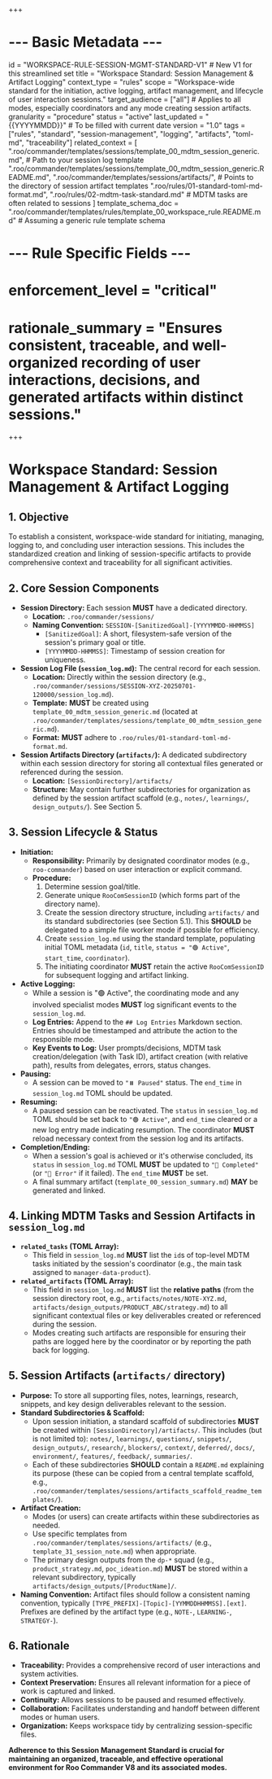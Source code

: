 +++
# --- Basic Metadata ---
id = "WORKSPACE-RULE-SESSION-MGMT-STANDARD-V1" # New V1 for this streamlined set
title = "Workspace Standard: Session Management & Artifact Logging"
context_type = "rules"
scope = "Workspace-wide standard for the initiation, active logging, artifact management, and lifecycle of user interaction sessions."
target_audience = ["all"] # Applies to all modes, especially coordinators and any mode creating session artifacts.
granularity = "procedure"
status = "active"
last_updated = "{{YYYYMMDD}}" # To be filled with current date
version = "1.0"
tags = ["rules", "standard", "session-management", "logging", "artifacts", "toml-md", "traceability"]
related_context = [
    ".roo/commander/templates/sessions/template_00_mdtm_session_generic.md", # Path to your session log template
    ".roo/commander/templates/sessions/template_00_mdtm_session_generic.README.md",
    ".roo/commander/templates/sessions/artifacts/", # Points to the directory of session artifact templates
    ".roo/rules/01-standard-toml-md-format.md",
    ".roo/rules/02-mdtm-task-standard.md" # MDTM tasks are often related to sessions
]
template_schema_doc = ".roo/commander/templates/rules/template_00_workspace_rule.README.md" # Assuming a generic rule template schema
# --- Rule Specific Fields ---
# enforcement_level = "critical"
# rationale_summary = "Ensures consistent, traceable, and well-organized recording of user interactions, decisions, and generated artifacts within distinct sessions."
+++

# Workspace Standard: Session Management & Artifact Logging

## 1. Objective

To establish a consistent, workspace-wide standard for initiating, managing, logging to, and concluding user interaction sessions. This includes the standardized creation and linking of session-specific artifacts to provide comprehensive context and traceability for all significant activities.

## 2. Core Session Components

*   **Session Directory:** Each session **MUST** have a dedicated directory.
    *   **Location:** `.roo/commander/sessions/`
    *   **Naming Convention:** `SESSION-[SanitizedGoal]-[YYYYMMDD-HHMMSS]`
        *   `[SanitizedGoal]`: A short, filesystem-safe version of the session's primary goal or title.
        *   `[YYYYMMDD-HHMMSS]`: Timestamp of session creation for uniqueness.
*   **Session Log File (`session_log.md`):** The central record for each session.
    *   **Location:** Directly within the session directory (e.g., `.roo/commander/sessions/SESSION-XYZ-20250701-120000/session_log.md`).
    *   **Template:** **MUST** be created using `template_00_mdtm_session_generic.md` (located at `.roo/commander/templates/sessions/template_00_mdtm_session_generic.md`).
    *   **Format:** **MUST** adhere to `.roo/rules/01-standard-toml-md-format.md`.
*   **Session Artifacts Directory (`artifacts/`):** A dedicated subdirectory within each session directory for storing all contextual files generated or referenced during the session.
    *   **Location:** `[SessionDirectory]/artifacts/`
    *   **Structure:** May contain further subdirectories for organization as defined by the session artifact scaffold (e.g., `notes/`, `learnings/`, `design_outputs/`). See Section 5.

## 3. Session Lifecycle & Status

*   **Initiation:**
    *   **Responsibility:** Primarily by designated coordinator modes (e.g., `roo-commander`) based on user interaction or explicit command.
    *   **Procedure:**
        1.  Determine session goal/title.
        2.  Generate unique `RooComSessionID` (which forms part of the directory name).
        3.  Create the session directory structure, including `artifacts/` and its standard subdirectories (see Section 5.1). This **SHOULD** be delegated to a simple file worker mode if possible for efficiency.
        4.  Create `session_log.md` using the standard template, populating initial TOML metadata (`id`, `title`, `status = "🟢 Active"`, `start_time`, `coordinator`).
        5.  The initiating coordinator **MUST** retain the active `RooComSessionID` for subsequent logging and artifact linking.
*   **Active Logging:**
    *   While a session is "🟢 Active", the coordinating mode and any involved specialist modes **MUST** log significant events to the `session_log.md`.
    *   **Log Entries:** Append to the `## Log Entries` Markdown section. Entries should be timestamped and attribute the action to the responsible mode.
    *   **Key Events to Log:** User prompts/decisions, MDTM task creation/delegation (with Task ID), artifact creation (with relative path), results from delegates, errors, status changes.
*   **Pausing:**
    *   A session can be moved to `"⏸️ Paused"` status. The `end_time` in `session_log.md` TOML should be updated.
*   **Resuming:**
    *   A paused session can be reactivated. The `status` in `session_log.md` TOML should be set back to `"🟢 Active"`, and `end_time` cleared or a new log entry made indicating resumption. The coordinator **MUST** reload necessary context from the session log and its artifacts.
*   **Completion/Ending:**
    *   When a session's goal is achieved or it's otherwise concluded, its `status` in `session_log.md` TOML **MUST** be updated to `"🏁 Completed"` (or `"🔴 Error"` if it failed). The `end_time` **MUST** be set.
    *   A final summary artifact (`template_00_session_summary.md`) **MAY** be generated and linked.

## 4. Linking MDTM Tasks and Session Artifacts in `session_log.md`

*   **`related_tasks` (TOML Array):**
    *   This field in `session_log.md` **MUST** list the `id`s of top-level MDTM tasks initiated by the session's coordinator (e.g., the main task assigned to `manager-data-product`).
*   **`related_artifacts` (TOML Array):**
    *   This field in `session_log.md` **MUST** list the **relative paths** (from the session directory root, e.g., `artifacts/notes/NOTE-XYZ.md`, `artifacts/design_outputs/PRODUCT_ABC/strategy.md`) to all significant contextual files or key deliverables created or referenced during the session.
    *   Modes creating such artifacts are responsible for ensuring their paths are logged here by the coordinator or by reporting the path back for logging.

## 5. Session Artifacts (`artifacts/` directory)

*   **Purpose:** To store all supporting files, notes, learnings, research, snippets, and key design deliverables relevant to the session.
*   **Standard Subdirectories & Scaffold:**
    *   Upon session initiation, a standard scaffold of subdirectories **MUST** be created within `[SessionDirectory]/artifacts/`. This includes (but is not limited to): `notes/`, `learnings/`, `questions/`, `snippets/`, `design_outputs/`, `research/`, `blockers/`, `context/`, `deferred/`, `docs/`, `environment/`, `features/`, `feedback/`, `summaries/`.
    *   Each of these subdirectories **SHOULD** contain a `README.md` explaining its purpose (these can be copied from a central template scaffold, e.g., `.roo/commander/templates/sessions/artifacts_scaffold_readme_templates/`).
*   **Artifact Creation:**
    *   Modes (or users) can create artifacts within these subdirectories as needed.
    *   Use specific templates from `.roo/commander/templates/sessions/artifacts/` (e.g., `template_31_session_note.md`) when appropriate.
    *   The primary design outputs from the `dp-*` squad (e.g., `product_strategy.md`, `poc_ideation.md`) **MUST** be stored within a relevant subdirectory, typically `artifacts/design_outputs/[ProductName]/`.
*   **Naming Convention:** Artifact files should follow a consistent naming convention, typically `[TYPE_PREFIX]-[Topic]-[YYMMDDHHMMSS].[ext]`. Prefixes are defined by the artifact type (e.g., `NOTE-`, `LEARNING-`, `STRATEGY-`).

## 6. Rationale

*   **Traceability:** Provides a comprehensive record of user interactions and system activities.
*   **Context Preservation:** Ensures all relevant information for a piece of work is captured and linked.
*   **Continuity:** Allows sessions to be paused and resumed effectively.
*   **Collaboration:** Facilitates understanding and handoff between different modes or human users.
*   **Organization:** Keeps workspace tidy by centralizing session-specific files.

**Adherence to this Session Management Standard is crucial for maintaining an organized, traceable, and effective operational environment for Roo Commander V8 and its associated modes.**